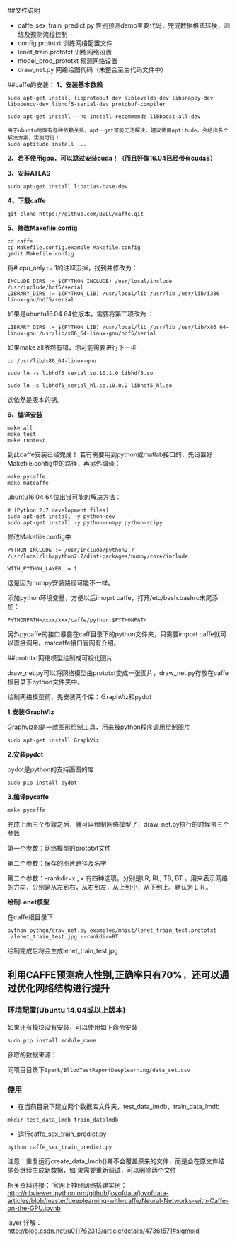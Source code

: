 ##文件说明

 - caffe_sex_train_predict.py 性别预测demo主要代码，完成数据格式转换，训练及预测流程控制
 - config.prototxt                     训练网络配置文件
 - lenet_train.prototxt              训练网络设置
 - model_prod_prototxt           预测网络设置
 - draw_net.py                         网络绘图代码（未整合至主代码文件中）

##caffe的安装：
**1、安装基本依赖**

```
sudo apt-get install libprotobuf-dev libleveldb-dev libsnappy-dev libopencv-dev libhdf5-serial-dev protobuf-compiler
```

```
sudo apt-get install --no-install-recommends libboost-all-dev
```

	由于ubuntu的库有各种依赖关系，apt－get可能无法解决，建议使用aptitude，会给出多个解决方案，实测可行！
	sudo aptitude install ...

**2、若不使用gpu，可以跳过安装cuda！（而且好像16.04已经带有cuda8）**

**3、安装ATLAS**

```
sudo apt-get install libatlas-base-dev
```

**4、下载caffe**

```
git clone https://github.com/BVLC/caffe.git
```

**5、修改Makefile.config**

```
cd caffe
cp Makefile.config.example Makefile.config
gedit Makefile.config
```

将# cpu_only := 1的注释去掉，找到并修改为：

```
INCLUDE_DIRS := $(PYTHON_INCLUDE) /usr/local/include /usr/include/hdf5/serial
LIBRARY_DIRS := $(PYTHON_LIB) /usr/local/lib /usr/lib /usr/lib/i386-linux-gnu/hdf5/serial
```
如果是ubuntu16.04 64位版本，需要将第二项改为 ：
```
LIBRARY_DIRS := $(PYTHON_LIB) /usr/local/lib /usr/lib /usr/lib/x86_64-linux-gnu /usr/lib/x86_64-linux-gnu/hdf5/serial
```

如果make all依然有错，你可能需要进行下一步
```
cd /usr/lib/x86_64-linux-gnu

sudo ln -s libhdf5_serial.so.10.1.0 libhdf5.so

sudo ln -s libhdf5_serial_hl.so.10.0.2 libhdf5_hl.so
```
这依然是版本的锅。

**6、编译安装**

```
make all
make test
make runtest
```

到此caffe安装已经完成！
若有需要用到python或matlab接口的，先设置好Makefile.config中的路径，再另外编译：

```
make pycaffe
make matcaffe
```
ubuntu16.04 64位出错可能的解决方法：
```
# (Python 2.7 development files)
sudo apt-get install -y python-dev
sudo apt-get install -y python-numpy python-scipy
```
修改Makefile.config中
```
PYTHON_INCLUDE := /usr/include/python2.7 /usr/local/lib/python2.7/dist-packages/numpy/core/include

WITH_PYTHON_LAYER := 1
```
这是因为numpy安装路径可能不一样。

添加python环境变量，方便以后imoprt caffe，打开/etc/bash.bashrc末尾添加：

```
PYTHONPATH=/xxx/xxx/caffe/python:$PYTHONPATH
```

另外pycaffe的接口暴露在caff目录下的python文件夹，只需要import caffe就可以直接调用。matcaffe接口官网有介绍。

##prototxt网络模型绘制成可视化图片

draw_net.py可以将网络模型由prototxt变成一张图片，draw_net.py存放在caffe根目录下python文件夹中。

绘制网络模型前，先安装两个库：ＧraphViz和pydot

**1.安装ＧraphViz**

Graphviz的是一款图形绘制工具，用来被python程序调用绘制图片

    sudo apt-get install GraphViz

**2.安装pydot**

pydot是python的支持画图的库

    sudo pip install pydot

**3.编译pycaffe**

    make pycaffe

完成上面三个步骤之后，就可以绘制网络模型了，draw_net.py执行的时候带三个参数

第一个参数：网络模型的prototxt文件

第二个参数：保存的图片路径及名字

第二个参数：–rankdir=x , x 有四种选项，分别是LR, RL, TB, BT 。用来表示网络的方向，分别是从左到右，从右到左，从上到小，从下到上。默认为ＬＲ。

**绘制Lenet模型**

在caffe根目录下

    python python/draw_net.py examples/mnist/lenet_train_test.prototxt ./lenet_train_test.jpg --rankdir=BT

绘制完成后将会生成lenet_train_test.jpg

## 利用CAFFE预测病人性别,正确率只有70%，还可以通过优化网络结构进行提升

### 环境配置(Ubuntu 14.04或以上版本)

如果还有模块没有安装，可以使用如下命令安装
```
sudo pip install module_name
```
获取的数据来源：

同项目目录下`Spark/BllodTestReportDeeplearning/data_set.csv`

### 使用
 - 在当前目录下建立两个数据库文件夹，test_data_lmdb，train_data_lmdb

```
mkdir test_data_lmdb train_datalmdb
```
 - 运行caffe_sex_train_predict.py

```
python caffe_sex_train_predict.py
```

注意：重复运行create_data_lmdb()并不会覆盖原来的文件，而是会在原文件结尾处继续生成新数据，如
果需要重新调试，可以删除两个文件

相关资料链接：
官网上神经网络搭建实例：
http://nbviewer.ipython.org/github/joyofdata/joyofdata-articles/blob/master/deeplearning-with-caffe/Neural-Networks-with-Caffe-on-the-GPU.ipynb

layer 详解：
http://blog.csdn.net/u011762313/article/details/47361571#sigmoid
